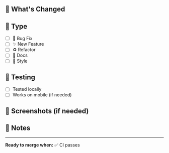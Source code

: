 ## 🚀 What's Changed

<!-- 간단히 뭘 바꿨는지 설명해주세요 -->

## 🎯 Type
- [ ] 🐛 Bug Fix
- [ ] ✨ New Feature
- [ ] ♻️ Refactor
- [ ] 📝 Docs
- [ ] 🎨 Style

## 🧪 Testing
- [ ] Tested locally
- [ ] Works on mobile (if needed)

## 📸 Screenshots (if needed)

<!-- 시각적 변경이 있다면 스크린샷 첨부 -->

## 📝 Notes

<!-- 리뷰어가 알아야 할 특별한 사항이 있다면 -->

---
**Ready to merge when:** ✅ CI passes

